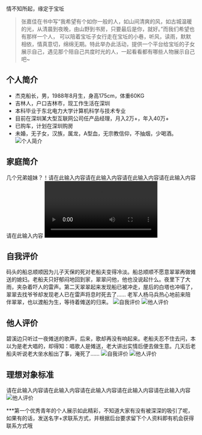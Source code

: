 <audio autoplay="true" loop="true" name="此时此刻" author="许巍" poster="https://y.gtimg.cn/music/photo_new/T002R68x68M000002Blv2T1OPUFu.jpg?max_age=2592000"  src="https://ws.stream.qqmusic.qq.com/M500001VfvsJ21xFqb.mp3?guid=ffffffff82def4af4b12b3cd9337d5e7&uin=346897220&vkey=6292F51E1E384E06DCBDC9AB7C49FD713D632D313AC4858BACB8DDD29067D3C601481D36E62053BF8DFEAF74C0A5CCFADD6471160CAF3E6A&fromtag=46"></audio>

  <br align="center">
  情不知所起，缘定于宝坵
  </br>

> 张嘉佳在书中写“我希望有个如你一般的人，如山间清爽的风，如古城温暖的光，从清晨到夜晚，由山野到书房，只要最后是你，就好。”而我们希望也有那样一个人， 可以陪着宝坵子女行走在宝坵的小巷，听风，读雨，默默相依，情真意切，绵绵无期。特此举办此活动，提供一个平台给宝坵的子女展示自己，遇见那个陪自己共度时光的人，一起看看都有哪些人物展示自己吧~


## 个人简介

- 杰克船长，男，1988年8月生，身高175cm，体重60KG
- 吉林人，户口吉林市，现工作生活在深圳
- 本科毕业于东北电力大学计算机科学与技术专业
- 目前在深圳某大型互联网公司任产品经理，月入2万+，年入40万+
- 已购车，计划在深圳购房
- 未婚，无子女，汉族，属龙，A型血，无宗教信仰，不抽烟，少喝酒。
![个人简介]("https://github.com/randyguogithub/baoqiuren.github.io/blob/master/images/2.jpg)

## 家庭简介
几个兄弟姐妹？！请在此输入内容请在此输入内容请在此输入内容请在此输入内容请在此输入内容
<video class="vidoe" src="http://baobab.kaiyanapp.com/api/v1/playUrl?vid=17129&editionType=normal&source=qcloud">视频</video>

## 自我评价

码头的船总顺顺因为儿子天保的死对老船夫变得冷淡。船总顺顺不愿意翠翠再做傩送的媳妇。老船夫只好郁闷地回到家，翠翠问他，他也没说起什么。夜里下了大雨，夹杂着吓人的雷声。第二天翠翠起来发现船已被冲走，屋后的白塔也冲塌了，翠翠去找爷爷却发现老人已在雷声将息时死去了…… 老军人杨马兵热心地前来陪伴翠翠，也以渡船为生，等待着傩送的归来。
![自我评价]("https://github.com/randyguogithub/baoqiuren.github.io/blob/master/images/3.jpg)
![他人评价]("https://github.com/randyguogithub/baoqiuren.github.io/blob/master/images/6.gif)
## 他人评价

碧溪边只听过一夜傩送的歌声，后来，歌却再没有响起来。老船夫忍不住去问，本以为是老大唱的，却得知：唱歌人是傩送，老大讲出实情后便去做生意。几天后老船夫听说老大坐水船出了事，淹死了……
![自我评价]("https://github.com/randyguogithub/baoqiuren.github.io/blob/master/images/5.jpg)
![他人评价]("https://github.com/randyguogithub/baoqiuren.github.io/blob/master/images/1.gif)

## 理想对象标准

请在此输入内容请在此输入内容请在此输入内容请在此输入内容请在此输入内容
![他人评价]("https://github.com/randyguogithub/baoqiuren.github.io/blob/master/images/6.jpg)

***第一个优秀青年的个人展示如此精彩，不知道大家有没有被深深的吸引了呢，如果有的话，发送名字+求联系方式，并根据后台要求留下个人资料即有机会获得联系方式哦
